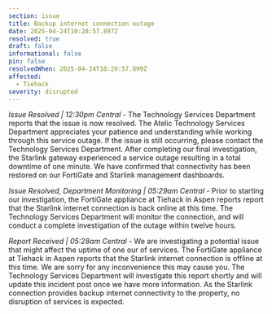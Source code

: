 ```yaml
---
section: issue
title: Backup internet connection outage
date: 2025-04-24T10:28:57.897Z
resolved: true
draft: false
informational: false
pin: false
resolvedWhen: 2025-04-24T10:29:57.899Z
affected:
  - Tiehack
severity: disrupted
---
```

*Issue Resolved | 12:30pm Central* - The Technology Services Department reports that the issue is now resolved. The Atelic Technology Services Department appreciates your patience and understanding while working through this service outage. If the issue is still occurring, please contact the Technology Services Department. After completing our final investigation, the Starlink gateway experienced a service outage resulting in a total downtime of one minute. We have confirmed that connectivity has been restored on our FortiGate and Starlink management dashboards.

*Issue Resolved, Department Monitoring | 05:29am Central* - Prior to starting our investigation, the FortiGate appliance at Tiehack in Aspen reports report that the Starlink internet connection is back online at this time. The Technology Services Department will monitor the connection, and will conduct a complete investigation of the outage within twelve hours.

*Report Received | 05:28am Central* - We are investigating a potential issue that might affect the uptime of one our of services. The FortiGate appliance at Tiehack in Aspen reports that the Starlink internet connection is offline at this time. We are sorry for any inconvenience this may cause you. The Technology Services Department will investigate this report shortly and will update this incident post once we have more information. As the Starlink connection provides backup internet connectivity to the property, no disruption of services is expected.